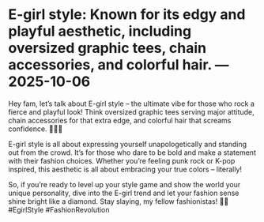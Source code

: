# E-girl style: Known for its edgy and playful aesthetic, including oversized graphic tees, chain accessories, and colorful hair. — 2025-10-06

Hey fam, let’s talk about E-girl style – the ultimate vibe for those who rock a fierce and playful look! Think oversized graphic tees serving major attitude, chain accessories for that extra edge, and colorful hair that screams confidence. 🌈🔗💥

E-girl style is all about expressing yourself unapologetically and standing out from the crowd. It’s for those who dare to be bold and make a statement with their fashion choices. Whether you’re feeling punk rock or K-pop inspired, this aesthetic is all about embracing your true colors – literally!

So, if you’re ready to level up your style game and show the world your unique personality, dive into the E-girl trend and let your fashion sense shine bright like a diamond. Stay slaying, my fellow fashionistas! 💋✨ #EgirlStyle #FashionRevolution